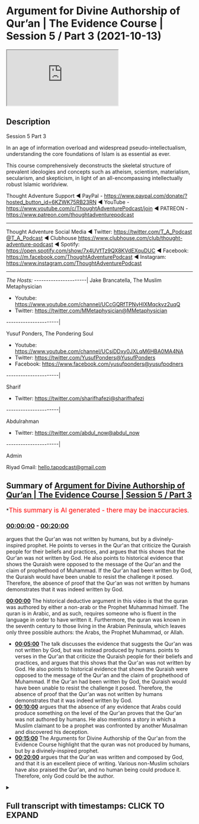 # Argument for Divine Authorship of Qur’an | The Evidence Course | Session 5 / Part 3 (2021-10-13)

<iframe loading='lazy' src='https://www.youtube.com/embed/cVNx4Ubq1Dw'></iframe>

## Description

Session 5 Part 3

In an age of information overload and widespread pseudo-intellectualism, understanding the core foundations of Islam is as essential as ever. 

This course comprehensively deconstructs the skeletal structure of prevalent ideologies and concepts such as atheism, scientism, materialism, secularism, and skepticism, in light of an all-encompassing intellectually robust Islamic worldview.

Thought Adventure Support
◄ PayPal - https://www.paypal.com/donate/?hosted_button_id=6KZWK75RB23RN 
◄ YouTube - https://www.youtube.com/c/ThoughtAdventurePodcast/join
◄ PATREON - https://www.patreon.com/thoughtadventurepodcast
____________________________________________________________________

Thought Adventure Social Media
◄ Twitter: https://twitter.com/T_A_Podcast​​@T_A_Podcast
◄ Clubhouse https://www.clubhouse.com/club/thought-adventure-podcast
◄ Spotify: https://open.spotify.com/show/7x4UVfTz9QX8KVdEXquDUC
◄ Facebook: https://m.facebook.com/ThoughtAdventurePodcast
◄ Instagram: https://www.instagram.com/ThoughtAdventurePodcast​

----------------------------------------------------------------

*The Hosts:*
----------------------|
Jake Brancatella, The Muslim Metaphysician

- Youtube: https://www.youtube.com/channel/UCcGQRfTPNyHlXMqckvz2uqQ
- Twitter:  https://twitter.com/MMetaphysician​​@MMetaphysician

----------------------|

Yusuf Ponders, The Pondering Soul

- Youtube: https://www.youtube.com/channel/UCsiDDxy0JXLqM6HBA0MA4NA
- Twitter: https://twitter.com/YusufPonders​​@YusufPonders
- Facebook: https://www.facebook.com/yusufponders​@yusufpodners

----------------------|

Sharif

- Twitter: https://twitter.com/sharifhafezi​​@sharifhafezi

----------------------|

Abdulrahman

- Twitter: https://twitter.com/abdul_now​@abdul_now

----------------------|

Admin

Riyad 
Gmail: hello.tapodcast@gmail.com

## Summary of [Argument for Divine Authorship of Qur’an | The Evidence Course | Session 5 / Part 3](https://www.youtube.com/watch?v=cVNx4Ubq1Dw)


*<span style="color:red; font-size:125%">This summary is AI generated - there may be inaccuracies</span>.

### [00:00:00](https://www.youtube.com/watch?v=cVNx4Ubq1Dw&t=0) - [00:20:00](https://www.youtube.com/watch?v=cVNx4Ubq1Dw&t=1200)

argues that the Qur'an was not written by humans, but by a divinely-inspired prophet. He points to verses in the Qur'an that criticize the Quraish people for their beliefs and practices, and argues that this shows that the Qur'an was not written by God. He also points to historical evidence that shows the Quraish were opposed to the message of the Qur'an and the claim of prophethood of Muhammad. If the Qur'an had been written by God, the Quraish would have been unable to resist the challenge it posed. Therefore, the absence of proof that the Qur'an was not written by humans demonstrates that it was indeed written by God.

**[00:00:00](https://www.youtube.com/watch?v=cVNx4Ubq1Dw&t=0)** The historical deductive argument in this video is that the quran was authored by either a non-arab or the Prophet Muhammad himself. The quran is in Arabic, and as such, requires someone who is fluent in the language in order to have written it. Furthermore, the quran was known in the seventh century to those living in the Arabian Peninsula, which leaves only three possible authors: the Arabs, the Prophet Muhammad, or Allah.
* **[00:05:00](https://www.youtube.com/watch?v=cVNx4Ubq1Dw&t=300)** The talk discusses the evidence that suggests the Qur'an was not written by God, but was instead produced by humans. points to verses in the Qur'an that criticize the Quraish people for their beliefs and practices, and argues that this shows that the Qur'an was not written by God. He also points to historical evidence that shows the Quraish were opposed to the message of the Qur'an and the claim of prophethood of Muhammad. If the Qur'an had been written by God, the Quraish would have been unable to resist the challenge it posed. Therefore, the absence of proof that the Qur'an was not written by humans demonstrates that it was indeed written by God.
* **[00:10:00](https://www.youtube.com/watch?v=cVNx4Ubq1Dw&t=600)** argues that the absence of any evidence that Arabs could produce something on the level of the Qur'an proves that the Qur'an was not authored by humans. He also mentions a story in which a Muslim claimant to be a prophet was confronted by another Musalman and discovered his deception.
* **[00:15:00](https://www.youtube.com/watch?v=cVNx4Ubq1Dw&t=900)** The Arguments for Divine Authorship of the Qur'an from the Evidence Course highlight that the quran was not produced by humans, but by a divinely-inspired prophet.
* **[00:20:00](https://www.youtube.com/watch?v=cVNx4Ubq1Dw&t=1200)** argues that the Qur'an was written and composed by God, and that it is an excellent piece of writing. Various non-Muslim scholars have also praised the Qur'an, and no human being could produce it. Therefore, only God could be the author.

<details><summary><h2>Full transcript with timestamps: CLICK TO EXPAND</h2></summary>

[0:00:14](https://youtu.be/cVNx4Ubq1Dw?t=14) we're going to look at the historical  
[0:00:16](https://youtu.be/cVNx4Ubq1Dw?t=16) deductive arguments understanding who  
[0:00:19](https://youtu.be/cVNx4Ubq1Dw?t=19) could have been the author of the quran  
[0:00:22](https://youtu.be/cVNx4Ubq1Dw?t=22) so one question that may remain  
[0:00:25](https://youtu.be/cVNx4Ubq1Dw?t=25) is whether the assessment of the quranic  
[0:00:26](https://youtu.be/cVNx4Ubq1Dw?t=26) linguistic mural miracle the marajasa  
[0:00:30](https://youtu.be/cVNx4Ubq1Dw?t=30) can be ascertained by a non-arabic  
[0:00:32](https://youtu.be/cVNx4Ubq1Dw?t=32) speaker  
[0:00:33](https://youtu.be/cVNx4Ubq1Dw?t=33) so in the previous video we explained in  
[0:00:35](https://youtu.be/cVNx4Ubq1Dw?t=35) a little detail  
[0:00:37](https://youtu.be/cVNx4Ubq1Dw?t=37) briefly covering the subject area about  
[0:00:39](https://youtu.be/cVNx4Ubq1Dw?t=39) how there are objective ways to analyze  
[0:00:42](https://youtu.be/cVNx4Ubq1Dw?t=42) the quranic composition but ultimately  
[0:00:45](https://youtu.be/cVNx4Ubq1Dw?t=45) this can only be assessed by those who  
[0:00:46](https://youtu.be/cVNx4Ubq1Dw?t=46) are capable in arabic language  
[0:00:49](https://youtu.be/cVNx4Ubq1Dw?t=49) so now we want to look at this  
[0:00:51](https://youtu.be/cVNx4Ubq1Dw?t=51) from a historical deductive argument in  
[0:00:54](https://youtu.be/cVNx4Ubq1Dw?t=54) order to demonstrate from a historical  
[0:00:57](https://youtu.be/cVNx4Ubq1Dw?t=57) analysis that the quran was truly a  
[0:00:59](https://youtu.be/cVNx4Ubq1Dw?t=59) revelation from allah  
[0:01:02](https://youtu.be/cVNx4Ubq1Dw?t=62) and that therefore a non-arab can look  
[0:01:04](https://youtu.be/cVNx4Ubq1Dw?t=64) at the history and understand and come  
[0:01:06](https://youtu.be/cVNx4Ubq1Dw?t=66) to the conclusion that this is indeed a  
[0:01:09](https://youtu.be/cVNx4Ubq1Dw?t=69) sign or miracle from allah  
[0:01:12](https://youtu.be/cVNx4Ubq1Dw?t=72) the essence of this argument is summed  
[0:01:14](https://youtu.be/cVNx4Ubq1Dw?t=74) up by understanding that and this is  
[0:01:17](https://youtu.be/cVNx4Ubq1Dw?t=77) really important  
[0:01:18](https://youtu.be/cVNx4Ubq1Dw?t=78) if you have will to perform an action so  
[0:01:21](https://youtu.be/cVNx4Ubq1Dw?t=81) if you have this intention this desire  
[0:01:23](https://youtu.be/cVNx4Ubq1Dw?t=83) this drive to perform the action if you  
[0:01:25](https://youtu.be/cVNx4Ubq1Dw?t=85) have the will to perform an action  
[0:01:27](https://youtu.be/cVNx4Ubq1Dw?t=87) and secondly  
[0:01:29](https://youtu.be/cVNx4Ubq1Dw?t=89) you have the capability of doing the  
[0:01:32](https://youtu.be/cVNx4Ubq1Dw?t=92) action  
[0:01:33](https://youtu.be/cVNx4Ubq1Dw?t=93) then what will inevitably follow  
[0:01:36](https://youtu.be/cVNx4Ubq1Dw?t=96) the action so if you have will plus  
[0:01:38](https://youtu.be/cVNx4Ubq1Dw?t=98) capability equals the action that's the  
[0:01:40](https://youtu.be/cVNx4Ubq1Dw?t=100) point that you know we need to remember  
[0:01:42](https://youtu.be/cVNx4Ubq1Dw?t=102) and think about throughout this video  
[0:01:45](https://youtu.be/cVNx4Ubq1Dw?t=105) we know that the quran  
[0:01:48](https://youtu.be/cVNx4Ubq1Dw?t=108) was the first was first known to  
[0:01:49](https://youtu.be/cVNx4Ubq1Dw?t=109) humanity in the seventh century so you  
[0:01:51](https://youtu.be/cVNx4Ubq1Dw?t=111) know if we go back every generation from  
[0:01:53](https://youtu.be/cVNx4Ubq1Dw?t=113) our generation people mentioned the  
[0:01:55](https://youtu.be/cVNx4Ubq1Dw?t=115) quran  
[0:01:56](https://youtu.be/cVNx4Ubq1Dw?t=116) previous one the previous one and so on  
[0:01:58](https://youtu.be/cVNx4Ubq1Dw?t=118) so forth and you go back throughout the  
[0:02:00](https://youtu.be/cVNx4Ubq1Dw?t=120) whole of the centuries they all referred  
[0:02:02](https://youtu.be/cVNx4Ubq1Dw?t=122) to a book that the muslims believed in  
[0:02:03](https://youtu.be/cVNx4Ubq1Dw?t=123) called the quran up until the 7th  
[0:02:05](https://youtu.be/cVNx4Ubq1Dw?t=125) century you go before the seventh  
[0:02:07](https://youtu.be/cVNx4Ubq1Dw?t=127) century no mention of quran after the  
[0:02:09](https://youtu.be/cVNx4Ubq1Dw?t=129) seventh century they start to mention  
[0:02:10](https://youtu.be/cVNx4Ubq1Dw?t=130) the quran  
[0:02:12](https://youtu.be/cVNx4Ubq1Dw?t=132) so the question is secondly we also know  
[0:02:15](https://youtu.be/cVNx4Ubq1Dw?t=135) that the quran was known to the people  
[0:02:17](https://youtu.be/cVNx4Ubq1Dw?t=137) of the arabian peninsula in peninsula in  
[0:02:20](https://youtu.be/cVNx4Ubq1Dw?t=140) the second in the seventh century  
[0:02:23](https://youtu.be/cVNx4Ubq1Dw?t=143) so we have ample air testimonial  
[0:02:25](https://youtu.be/cVNx4Ubq1Dw?t=145) evidence to demonstrate you know  
[0:02:27](https://youtu.be/cVNx4Ubq1Dw?t=147) historical evidence narrations you know  
[0:02:30](https://youtu.be/cVNx4Ubq1Dw?t=150) even written evidence that the quran in  
[0:02:33](https://youtu.be/cVNx4Ubq1Dw?t=153) the seventh century was revealed or was  
[0:02:35](https://youtu.be/cVNx4Ubq1Dw?t=155) was known to those people in the arabian  
[0:02:37](https://youtu.be/cVNx4Ubq1Dw?t=157) peninsula so the question we're going to  
[0:02:40](https://youtu.be/cVNx4Ubq1Dw?t=160) look at is in the seventh century  
[0:02:44](https://youtu.be/cVNx4Ubq1Dw?t=164) in the arab arabian peninsula the hijas  
[0:02:47](https://youtu.be/cVNx4Ubq1Dw?t=167) who could have been the possible author  
[0:02:49](https://youtu.be/cVNx4Ubq1Dw?t=169) of the quran  
[0:02:50](https://youtu.be/cVNx4Ubq1Dw?t=170) well we have four possible authors  
[0:02:52](https://youtu.be/cVNx4Ubq1Dw?t=172) one it could be a non-arab  
[0:02:55](https://youtu.be/cVNx4Ubq1Dw?t=175) or the non-arabs  
[0:02:57](https://youtu.be/cVNx4Ubq1Dw?t=177) secondly it could be the arabs who  
[0:02:59](https://youtu.be/cVNx4Ubq1Dw?t=179) produced the quran  
[0:03:00](https://youtu.be/cVNx4Ubq1Dw?t=180) thirdly it could be the prophet muhammad  
[0:03:02](https://youtu.be/cVNx4Ubq1Dw?t=182) sallallahu alaihi wasallam or fourthly  
[0:03:06](https://youtu.be/cVNx4Ubq1Dw?t=186) it could be allah  
[0:03:08](https://youtu.be/cVNx4Ubq1Dw?t=188) these are the only four possible authors  
[0:03:10](https://youtu.be/cVNx4Ubq1Dw?t=190) of the quran within the seventh century  
[0:03:13](https://youtu.be/cVNx4Ubq1Dw?t=193) in the arabian peninsula  
[0:03:15](https://youtu.be/cVNx4Ubq1Dw?t=195) where we can easily discount that the  
[0:03:17](https://youtu.be/cVNx4Ubq1Dw?t=197) non-arabs could have been the author of  
[0:03:19](https://youtu.be/cVNx4Ubq1Dw?t=199) the quran the quran is in arabic and  
[0:03:22](https://youtu.be/cVNx4Ubq1Dw?t=202) thus requires someone who is aware of  
[0:03:24](https://youtu.be/cVNx4Ubq1Dw?t=204) the arabic language is an obvious point  
[0:03:26](https://youtu.be/cVNx4Ubq1Dw?t=206) plus living in the arabian peninsula in  
[0:03:29](https://youtu.be/cVNx4Ubq1Dw?t=209) the 7th century so a non-arab by  
[0:03:31](https://youtu.be/cVNx4Ubq1Dw?t=211) definition who doesn't know arabic yeah  
[0:03:33](https://youtu.be/cVNx4Ubq1Dw?t=213) will not be the author of this the quran  
[0:03:37](https://youtu.be/cVNx4Ubq1Dw?t=217) this now leaves us with three possible  
[0:03:39](https://youtu.be/cVNx4Ubq1Dw?t=219) authors  
[0:03:40](https://youtu.be/cVNx4Ubq1Dw?t=220) for the quran well could the quran have  
[0:03:44](https://youtu.be/cVNx4Ubq1Dw?t=224) been produced by the arabs of that time  
[0:03:47](https://youtu.be/cVNx4Ubq1Dw?t=227) we know that the arabs were experts in  
[0:03:49](https://youtu.be/cVNx4Ubq1Dw?t=229) the arabic language  
[0:03:51](https://youtu.be/cVNx4Ubq1Dw?t=231) we mentioned in the previous videos that  
[0:03:53](https://youtu.be/cVNx4Ubq1Dw?t=233) the arabs prized language to a high  
[0:03:55](https://youtu.be/cVNx4Ubq1Dw?t=235) degree  
[0:03:56](https://youtu.be/cVNx4Ubq1Dw?t=236) composition of poetry was the method of  
[0:03:58](https://youtu.be/cVNx4Ubq1Dw?t=238) preserving their history they held  
[0:04:00](https://youtu.be/cVNx4Ubq1Dw?t=240) competitions over who produced the best  
[0:04:02](https://youtu.be/cVNx4Ubq1Dw?t=242) poetry  
[0:04:03](https://youtu.be/cVNx4Ubq1Dw?t=243) they had specialist poetry judges who  
[0:04:06](https://youtu.be/cVNx4Ubq1Dw?t=246) could adjudicate the verses that were  
[0:04:08](https://youtu.be/cVNx4Ubq1Dw?t=248) being produced they'd be specially  
[0:04:10](https://youtu.be/cVNx4Ubq1Dw?t=250) allocated areas in place like mecca in  
[0:04:13](https://youtu.be/cVNx4Ubq1Dw?t=253) the the market places where poets would  
[0:04:15](https://youtu.be/cVNx4Ubq1Dw?t=255) you know  
[0:04:16](https://youtu.be/cVNx4Ubq1Dw?t=256) gather the people and start reciting  
[0:04:18](https://youtu.be/cVNx4Ubq1Dw?t=258) poetry and the best of them would  
[0:04:20](https://youtu.be/cVNx4Ubq1Dw?t=260) achieve wealth and fame  
[0:04:22](https://youtu.be/cVNx4Ubq1Dw?t=262) they'd even send their children into the  
[0:04:24](https://youtu.be/cVNx4Ubq1Dw?t=264) desert in order to preserve and develop  
[0:04:26](https://youtu.be/cVNx4Ubq1Dw?t=266) the arabic language so they would send  
[0:04:28](https://youtu.be/cVNx4Ubq1Dw?t=268) them to the bedouin tribes and the  
[0:04:30](https://youtu.be/cVNx4Ubq1Dw?t=270) bedouin tribes would raise their  
[0:04:31](https://youtu.be/cVNx4Ubq1Dw?t=271) children in order one of the reasons why  
[0:04:33](https://youtu.be/cVNx4Ubq1Dw?t=273) was to preserve the arabic language to  
[0:04:35](https://youtu.be/cVNx4Ubq1Dw?t=275) make the arabic language strong and pure  
[0:04:38](https://youtu.be/cVNx4Ubq1Dw?t=278) before they come back into the cities  
[0:04:39](https://youtu.be/cVNx4Ubq1Dw?t=279) and towns  
[0:04:41](https://youtu.be/cVNx4Ubq1Dw?t=281) and we know through multiple testimonial  
[0:04:43](https://youtu.be/cVNx4Ubq1Dw?t=283) evidence about how important language  
[0:04:45](https://youtu.be/cVNx4Ubq1Dw?t=285) was to their arabs and how they would  
[0:04:47](https://youtu.be/cVNx4Ubq1Dw?t=287) produce great works of poachers as i  
[0:04:48](https://youtu.be/cVNx4Ubq1Dw?t=288) mentioned  
[0:04:49](https://youtu.be/cVNx4Ubq1Dw?t=289) you know for example an example of this  
[0:04:52](https://youtu.be/cVNx4Ubq1Dw?t=292) is the famous le cat the more alike are  
[0:04:55](https://youtu.be/cVNx4Ubq1Dw?t=295) the seven hanging poems that were  
[0:04:58](https://youtu.be/cVNx4Ubq1Dw?t=298) hung inside the kaaba they were  
[0:04:59](https://youtu.be/cVNx4Ubq1Dw?t=299) considered the best of the best poetry  
[0:05:02](https://youtu.be/cVNx4Ubq1Dw?t=302) they were the standard by which you  
[0:05:03](https://youtu.be/cVNx4Ubq1Dw?t=303) would judge other poems uh and poetry uh  
[0:05:07](https://youtu.be/cVNx4Ubq1Dw?t=307) against  
[0:05:09](https://youtu.be/cVNx4Ubq1Dw?t=309) so we certainly can consider the arabs  
[0:05:11](https://youtu.be/cVNx4Ubq1Dw?t=311) had a high degree of capability in the  
[0:05:13](https://youtu.be/cVNx4Ubq1Dw?t=313) language there were the experts secondly  
[0:05:16](https://youtu.be/cVNx4Ubq1Dw?t=316) we also know that the arabs were  
[0:05:18](https://youtu.be/cVNx4Ubq1Dw?t=318) challenged by the beliefs  
[0:05:20](https://youtu.be/cVNx4Ubq1Dw?t=320) and the linguistic miracle of the quran  
[0:05:23](https://youtu.be/cVNx4Ubq1Dw?t=323) the arabs were pagan polytheists they  
[0:05:25](https://youtu.be/cVNx4Ubq1Dw?t=325) worshipped many idols they saw  
[0:05:27](https://youtu.be/cVNx4Ubq1Dw?t=327) monotheistic message of the quran as a  
[0:05:29](https://youtu.be/cVNx4Ubq1Dw?t=329) direct challenge to their belief values  
[0:05:32](https://youtu.be/cVNx4Ubq1Dw?t=332) and practices  
[0:05:34](https://youtu.be/cVNx4Ubq1Dw?t=334) furthermore some of their practices was  
[0:05:37](https://youtu.be/cVNx4Ubq1Dw?t=337) severely criticized within the quran and  
[0:05:39](https://youtu.be/cVNx4Ubq1Dw?t=339) the sunnah and the examples and the  
[0:05:41](https://youtu.be/cVNx4Ubq1Dw?t=341) statements of the prophet sallallahu  
[0:05:43](https://youtu.be/cVNx4Ubq1Dw?t=343) alaihi wasallam for example the way they  
[0:05:45](https://youtu.be/cVNx4Ubq1Dw?t=345) buried the daughters alive the way the  
[0:05:47](https://youtu.be/cVNx4Ubq1Dw?t=347) rich and the powerful of mecca known as  
[0:05:49](https://youtu.be/cVNx4Ubq1Dw?t=349) the quraish they were criticized for  
[0:05:51](https://youtu.be/cVNx4Ubq1Dw?t=351) their exploitative practices like the  
[0:05:53](https://youtu.be/cVNx4Ubq1Dw?t=353) way they treated  
[0:05:55](https://youtu.be/cVNx4Ubq1Dw?t=355) the weak the poor the orphans or the  
[0:05:58](https://youtu.be/cVNx4Ubq1Dw?t=358) slaves at that time how tribalism was  
[0:06:00](https://youtu.be/cVNx4Ubq1Dw?t=360) rampant within society that created war  
[0:06:02](https://youtu.be/cVNx4Ubq1Dw?t=362) and division all the economic  
[0:06:04](https://youtu.be/cVNx4Ubq1Dw?t=364) malpractices and the cheating in the  
[0:06:06](https://youtu.be/cVNx4Ubq1Dw?t=366) marketplace places  
[0:06:08](https://youtu.be/cVNx4Ubq1Dw?t=368) so the quran criticized all this this  
[0:06:10](https://youtu.be/cVNx4Ubq1Dw?t=370) was part of the message of islam it  
[0:06:11](https://youtu.be/cVNx4Ubq1Dw?t=371) shook the society the quran also  
[0:06:14](https://youtu.be/cVNx4Ubq1Dw?t=374) criticized the corrupt leadership of  
[0:06:16](https://youtu.be/cVNx4Ubq1Dw?t=376) quraish by name like abu lahab or others  
[0:06:19](https://youtu.be/cVNx4Ubq1Dw?t=379) by implication like  
[0:06:22](https://youtu.be/cVNx4Ubq1Dw?t=382) or abu jahl and others so the quran was  
[0:06:25](https://youtu.be/cVNx4Ubq1Dw?t=385) revealed to a people held beliefs values  
[0:06:27](https://youtu.be/cVNx4Ubq1Dw?t=387) and practices that were severely  
[0:06:29](https://youtu.be/cVNx4Ubq1Dw?t=389) criticized  
[0:06:30](https://youtu.be/cVNx4Ubq1Dw?t=390) it wasn't surprising then that the  
[0:06:32](https://youtu.be/cVNx4Ubq1Dw?t=392) people in particular the powerful elite  
[0:06:36](https://youtu.be/cVNx4Ubq1Dw?t=396) in mecca and the arabian peninsula  
[0:06:38](https://youtu.be/cVNx4Ubq1Dw?t=398) opposed the message of the quran and the  
[0:06:41](https://youtu.be/cVNx4Ubq1Dw?t=401) the claim of prophethood of the prophet  
[0:06:43](https://youtu.be/cVNx4Ubq1Dw?t=403) muhammad sallallahu alaihi wasallam and  
[0:06:45](https://youtu.be/cVNx4Ubq1Dw?t=405) they oppose the prophet we know this  
[0:06:47](https://youtu.be/cVNx4Ubq1Dw?t=407) from the the historical narratives and  
[0:06:50](https://youtu.be/cVNx4Ubq1Dw?t=410) historical narrations they slandered the  
[0:06:52](https://youtu.be/cVNx4Ubq1Dw?t=412) prophet sallam they attacked the prophet  
[0:06:54](https://youtu.be/cVNx4Ubq1Dw?t=414) sallallahu alaihi wasallam they attacked  
[0:06:56](https://youtu.be/cVNx4Ubq1Dw?t=416) tortured and killed the companions  
[0:06:58](https://youtu.be/cVNx4Ubq1Dw?t=418) around the prophet sallallahu alaihi  
[0:06:59](https://youtu.be/cVNx4Ubq1Dw?t=419) wasallam they boycotted the prophet  
[0:07:01](https://youtu.be/cVNx4Ubq1Dw?t=421) sallallahu alaihi wasallam and his  
[0:07:02](https://youtu.be/cVNx4Ubq1Dw?t=422) followers in mecca and they even  
[0:07:04](https://youtu.be/cVNx4Ubq1Dw?t=424) conspired in the end before his  
[0:07:06](https://youtu.be/cVNx4Ubq1Dw?t=426) immigration uh to assassinate the sallam  
[0:07:10](https://youtu.be/cVNx4Ubq1Dw?t=430) later on when the prophet sallam you  
[0:07:12](https://youtu.be/cVNx4Ubq1Dw?t=432) know established an islamic state in  
[0:07:14](https://youtu.be/cVNx4Ubq1Dw?t=434) medina they send their armies to fight  
[0:07:16](https://youtu.be/cVNx4Ubq1Dw?t=436) against apostle and islam to stop islam  
[0:07:20](https://youtu.be/cVNx4Ubq1Dw?t=440) and the message  
[0:07:21](https://youtu.be/cVNx4Ubq1Dw?t=441) of the quran so what does this tell us  
[0:07:24](https://youtu.be/cVNx4Ubq1Dw?t=444) it tells us there was clearly a will  
[0:07:28](https://youtu.be/cVNx4Ubq1Dw?t=448) a desire to see islam destroyed  
[0:07:31](https://youtu.be/cVNx4Ubq1Dw?t=451) the quran only challenged the quraysh in  
[0:07:33](https://youtu.be/cVNx4Ubq1Dw?t=453) the arab society's beliefs values but  
[0:07:35](https://youtu.be/cVNx4Ubq1Dw?t=455) also made an audacious claim  
[0:07:38](https://youtu.be/cVNx4Ubq1Dw?t=458) about how to destroy islam how to  
[0:07:41](https://youtu.be/cVNx4Ubq1Dw?t=461) challenge the quran and refute the  
[0:07:44](https://youtu.be/cVNx4Ubq1Dw?t=464) prophethood of the prophet sallallahu  
[0:07:46](https://youtu.be/cVNx4Ubq1Dw?t=466) alaihi wasallam so the quran is turning  
[0:07:48](https://youtu.be/cVNx4Ubq1Dw?t=468) around and saying well if you don't  
[0:07:49](https://youtu.be/cVNx4Ubq1Dw?t=469) believe that this book  
[0:07:51](https://youtu.be/cVNx4Ubq1Dw?t=471) is in revelation then produce one surah  
[0:07:55](https://youtu.be/cVNx4Ubq1Dw?t=475) like it and we know that the shortest  
[0:07:57](https://youtu.be/cVNx4Ubq1Dw?t=477) surah of the quran  
[0:08:01](https://youtu.be/cVNx4Ubq1Dw?t=481) three sentences long that's all  
[0:08:03](https://youtu.be/cVNx4Ubq1Dw?t=483) this is all they had to produce three  
[0:08:06](https://youtu.be/cVNx4Ubq1Dw?t=486) sentences that match the eloquence of  
[0:08:08](https://youtu.be/cVNx4Ubq1Dw?t=488) the quran using the rules of the ballara  
[0:08:11](https://youtu.be/cVNx4Ubq1Dw?t=491) known to the arabs at the time at least  
[0:08:13](https://youtu.be/cVNx4Ubq1Dw?t=493) implicitly and as a result they would  
[0:08:16](https://youtu.be/cVNx4Ubq1Dw?t=496) have demonstrated that the quran is not  
[0:08:18](https://youtu.be/cVNx4Ubq1Dw?t=498) inimitable is not miraculous but was  
[0:08:21](https://youtu.be/cVNx4Ubq1Dw?t=501) within human production and therefore  
[0:08:23](https://youtu.be/cVNx4Ubq1Dw?t=503) was not from allah  
[0:08:26](https://youtu.be/cVNx4Ubq1Dw?t=506) so it's a bold challenge that the quran  
[0:08:28](https://youtu.be/cVNx4Ubq1Dw?t=508) allah is making  
[0:08:30](https://youtu.be/cVNx4Ubq1Dw?t=510) you know and so it becomes very  
[0:08:33](https://youtu.be/cVNx4Ubq1Dw?t=513) easy in our minds to realize that hold  
[0:08:35](https://youtu.be/cVNx4Ubq1Dw?t=515) on  
[0:08:36](https://youtu.be/cVNx4Ubq1Dw?t=516) if they had that strong desire to  
[0:08:38](https://youtu.be/cVNx4Ubq1Dw?t=518) destroy islam  
[0:08:39](https://youtu.be/cVNx4Ubq1Dw?t=519) and they had the capability in the  
[0:08:41](https://youtu.be/cVNx4Ubq1Dw?t=521) arabic language but they did not produce  
[0:08:44](https://youtu.be/cVNx4Ubq1Dw?t=524) the verse the surah of quran like also a  
[0:08:48](https://youtu.be/cVNx4Ubq1Dw?t=528) surah like the quran three sentences  
[0:08:51](https://youtu.be/cVNx4Ubq1Dw?t=531) like a surah of  
[0:08:52](https://youtu.be/cVNx4Ubq1Dw?t=532) quran then it demonstrates that actually  
[0:08:57](https://youtu.be/cVNx4Ubq1Dw?t=537) you know there was there's something  
[0:08:59](https://youtu.be/cVNx4Ubq1Dw?t=539) here  
[0:09:00](https://youtu.be/cVNx4Ubq1Dw?t=540) maybe they didn't have the capability to  
[0:09:02](https://youtu.be/cVNx4Ubq1Dw?t=542) produce it  
[0:09:03](https://youtu.be/cVNx4Ubq1Dw?t=543) romani who was a 10th century scholar  
[0:09:05](https://youtu.be/cVNx4Ubq1Dw?t=545) stated the inimitability of the quran is  
[0:09:08](https://youtu.be/cVNx4Ubq1Dw?t=548) manifested by the fact that despite a  
[0:09:10](https://youtu.be/cVNx4Ubq1Dw?t=550) huge number of claimants and a dire need  
[0:09:13](https://youtu.be/cVNx4Ubq1Dw?t=553) to respond the challenge was never taken  
[0:09:15](https://youtu.be/cVNx4Ubq1Dw?t=555) up it was never met  
[0:09:17](https://youtu.be/cVNx4Ubq1Dw?t=557) if then they met the challenge if so if  
[0:09:20](https://youtu.be/cVNx4Ubq1Dw?t=560) they actually did meet the challenge of  
[0:09:21](https://youtu.be/cVNx4Ubq1Dw?t=561) the quran  
[0:09:23](https://youtu.be/cVNx4Ubq1Dw?t=563) it would be clear  
[0:09:26](https://youtu.be/cVNx4Ubq1Dw?t=566) that with their desire to destroy islam  
[0:09:28](https://youtu.be/cVNx4Ubq1Dw?t=568) they would have spread this  
[0:09:30](https://youtu.be/cVNx4Ubq1Dw?t=570) far and wide across the arabian  
[0:09:31](https://youtu.be/cVNx4Ubq1Dw?t=571) peninsula we have met the challenge of  
[0:09:34](https://youtu.be/cVNx4Ubq1Dw?t=574) the quran we have imitated something  
[0:09:35](https://youtu.be/cVNx4Ubq1Dw?t=575) like a surah of the quran  
[0:09:38](https://youtu.be/cVNx4Ubq1Dw?t=578) so therefore  
[0:09:40](https://youtu.be/cVNx4Ubq1Dw?t=580) you know it's a simple it's a simple but  
[0:09:42](https://youtu.be/cVNx4Ubq1Dw?t=582) profound point but if we can say that  
[0:09:45](https://youtu.be/cVNx4Ubq1Dw?t=585) if we say that the absence of proof  
[0:09:48](https://youtu.be/cVNx4Ubq1Dw?t=588) or the absence of the proof of of  
[0:09:50](https://youtu.be/cVNx4Ubq1Dw?t=590) something that challenges the quran has  
[0:09:52](https://youtu.be/cVNx4Ubq1Dw?t=592) been met hasn't been met  
[0:09:54](https://youtu.be/cVNx4Ubq1Dw?t=594) then there is proof for its absence let  
[0:09:56](https://youtu.be/cVNx4Ubq1Dw?t=596) me just rephrase that  
[0:09:58](https://youtu.be/cVNx4Ubq1Dw?t=598) the absence of proof is proof for its  
[0:10:01](https://youtu.be/cVNx4Ubq1Dw?t=601) absence what do i mean by this the  
[0:10:03](https://youtu.be/cVNx4Ubq1Dw?t=603) absence of the fact that there is  
[0:10:04](https://youtu.be/cVNx4Ubq1Dw?t=604) something that challenges the quran by  
[0:10:06](https://youtu.be/cVNx4Ubq1Dw?t=606) the best of the arabs is a proof that  
[0:10:09](https://youtu.be/cVNx4Ubq1Dw?t=609) the arabs could not challenge the quran  
[0:10:12](https://youtu.be/cVNx4Ubq1Dw?t=612) they wanted to destroy islam they had  
[0:10:14](https://youtu.be/cVNx4Ubq1Dw?t=614) the capability in arabic language they  
[0:10:16](https://youtu.be/cVNx4Ubq1Dw?t=616) had the desire but they didn't have the  
[0:10:19](https://youtu.be/cVNx4Ubq1Dw?t=619) ability to produce anything on the level  
[0:10:21](https://youtu.be/cVNx4Ubq1Dw?t=621) of the quran  
[0:10:23](https://youtu.be/cVNx4Ubq1Dw?t=623) so we can see therefore  
[0:10:36](https://youtu.be/cVNx4Ubq1Dw?t=636) he commented upon this point he said in  
[0:10:38](https://youtu.be/cVNx4Ubq1Dw?t=638) spite of their strong motivation on  
[0:10:40](https://youtu.be/cVNx4Ubq1Dw?t=640) account of their tribal pride and  
[0:10:42](https://youtu.be/cVNx4Ubq1Dw?t=642) opposition to islam and in spite of the  
[0:10:44](https://youtu.be/cVNx4Ubq1Dw?t=644) fact that meeting the challenge would  
[0:10:46](https://youtu.be/cVNx4Ubq1Dw?t=646) have been easier for them  
[0:10:48](https://youtu.be/cVNx4Ubq1Dw?t=648) than fighting the muslims like engaging  
[0:10:49](https://youtu.be/cVNx4Ubq1Dw?t=649) the muslims in battle as they did all  
[0:10:51](https://youtu.be/cVNx4Ubq1Dw?t=651) needs to lose eventually that all they  
[0:10:54](https://youtu.be/cVNx4Ubq1Dw?t=654) had to do is meet the challenges of  
[0:10:55](https://youtu.be/cVNx4Ubq1Dw?t=655) quran but they didn't and that is an  
[0:10:57](https://youtu.be/cVNx4Ubq1Dw?t=657) indication that they couldn't produce  
[0:11:00](https://youtu.be/cVNx4Ubq1Dw?t=660) something like the quran like i said if  
[0:11:02](https://youtu.be/cVNx4Ubq1Dw?t=662) you have will  
[0:11:04](https://youtu.be/cVNx4Ubq1Dw?t=664) either desire the intention to do  
[0:11:06](https://youtu.be/cVNx4Ubq1Dw?t=666) something and you have the capability  
[0:11:08](https://youtu.be/cVNx4Ubq1Dw?t=668) you're going to get an action if you  
[0:11:10](https://youtu.be/cVNx4Ubq1Dw?t=670) don't have an action  
[0:11:11](https://youtu.be/cVNx4Ubq1Dw?t=671) which in this situation is a replication  
[0:11:13](https://youtu.be/cVNx4Ubq1Dw?t=673) of the quran or something like the quran  
[0:11:16](https://youtu.be/cVNx4Ubq1Dw?t=676) but you do know you have the will  
[0:11:18](https://youtu.be/cVNx4Ubq1Dw?t=678) then what is missing in the equation  
[0:11:21](https://youtu.be/cVNx4Ubq1Dw?t=681) capability i the ability to produce  
[0:11:23](https://youtu.be/cVNx4Ubq1Dw?t=683) something like the quran  
[0:11:26](https://youtu.be/cVNx4Ubq1Dw?t=686) and we also know from various statements  
[0:11:28](https://youtu.be/cVNx4Ubq1Dw?t=688) from the arabs at the time that actually  
[0:11:30](https://youtu.be/cVNx4Ubq1Dw?t=690) testified to the superior nature of the  
[0:11:32](https://youtu.be/cVNx4Ubq1Dw?t=692) quranic language for example  
[0:11:36](https://youtu.be/cVNx4Ubq1Dw?t=696) you know he replied about the quran he  
[0:11:38](https://youtu.be/cVNx4Ubq1Dw?t=698) goes what can i possibly say there is  
[0:11:41](https://youtu.be/cVNx4Ubq1Dw?t=701) not a single man who is more  
[0:11:43](https://youtu.be/cVNx4Ubq1Dw?t=703) knowledgeable of poetry or prose than i  
[0:11:45](https://youtu.be/cVNx4Ubq1Dw?t=705) or even that of the jinn and by allah  
[0:11:48](https://youtu.be/cVNx4Ubq1Dw?t=708) what he says bears no resemblance to  
[0:11:50](https://youtu.be/cVNx4Ubq1Dw?t=710) these things by allah what he says i the  
[0:11:54](https://youtu.be/cVNx4Ubq1Dw?t=714) quran has a sweetness to it and a charm  
[0:11:56](https://youtu.be/cVNx4Ubq1Dw?t=716) upon it the highest part of it is  
[0:11:59](https://youtu.be/cVNx4Ubq1Dw?t=719) fruitful and the lowest part of it is  
[0:12:01](https://youtu.be/cVNx4Ubq1Dw?t=721) gushing forth with bounty it dominates  
[0:12:04](https://youtu.be/cVNx4Ubq1Dw?t=724) and cannot be dominated and it crushes  
[0:12:06](https://youtu.be/cVNx4Ubq1Dw?t=726) all that  
[0:12:07](https://youtu.be/cVNx4Ubq1Dw?t=727) is under  
[0:12:08](https://youtu.be/cVNx4Ubq1Dw?t=728) it so it should be also noted that  
[0:12:11](https://youtu.be/cVNx4Ubq1Dw?t=731) this quote from  
[0:12:14](https://youtu.be/cVNx4Ubq1Dw?t=734) who's testifying to the superiority of  
[0:12:15](https://youtu.be/cVNx4Ubq1Dw?t=735) the quran actually remained an ardent  
[0:12:18](https://youtu.be/cVNx4Ubq1Dw?t=738) opponent to the prophet sallallahu  
[0:12:19](https://youtu.be/cVNx4Ubq1Dw?t=739) alaihi wasallam he was one of the  
[0:12:21](https://youtu.be/cVNx4Ubq1Dw?t=741) leaders of the quraish but there were  
[0:12:24](https://youtu.be/cVNx4Ubq1Dw?t=744) other people  
[0:12:25](https://youtu.be/cVNx4Ubq1Dw?t=745) who were poets at that time like  
[0:12:27](https://youtu.be/cVNx4Ubq1Dw?t=747) atafailadosi  
[0:12:29](https://youtu.be/cVNx4Ubq1Dw?t=749) like  
[0:12:32](https://youtu.be/cVNx4Ubq1Dw?t=752) he was  
[0:12:34](https://youtu.be/cVNx4Ubq1Dw?t=754) he was one of those people who is one of  
[0:12:36](https://youtu.be/cVNx4Ubq1Dw?t=756) the authors of the seven of one of the  
[0:12:38](https://youtu.be/cVNx4Ubq1Dw?t=758) seven poems that was hanging in the  
[0:12:40](https://youtu.be/cVNx4Ubq1Dw?t=760) kaaba and yet when he heard sur tul  
[0:12:43](https://youtu.be/cVNx4Ubq1Dw?t=763) khalthar recited to him  
[0:12:46](https://youtu.be/cVNx4Ubq1Dw?t=766) he was shocked by and he embraced islam  
[0:12:48](https://youtu.be/cVNx4Ubq1Dw?t=768) similar to philadelphia in the story  
[0:12:50](https://youtu.be/cVNx4Ubq1Dw?t=770) about how when he heard the verse of  
[0:12:52](https://youtu.be/cVNx4Ubq1Dw?t=772) quran he was known for his language  
[0:12:54](https://youtu.be/cVNx4Ubq1Dw?t=774) poetry and education he embraced islam  
[0:12:57](https://youtu.be/cVNx4Ubq1Dw?t=777) or the story of um who after hearing the  
[0:12:59](https://youtu.be/cVNx4Ubq1Dw?t=779) first seven or so verses of surah taha  
[0:13:02](https://youtu.be/cVNx4Ubq1Dw?t=782) embraced islam  
[0:13:05](https://youtu.be/cVNx4Ubq1Dw?t=785) now someone might claim  
[0:13:07](https://youtu.be/cVNx4Ubq1Dw?t=787) why don't we uh  
[0:13:09](https://youtu.be/cVNx4Ubq1Dw?t=789) someone might claim that the reason why  
[0:13:11](https://youtu.be/cVNx4Ubq1Dw?t=791) we don't have  
[0:13:12](https://youtu.be/cVNx4Ubq1Dw?t=792) uh you know a verse is comparable to the  
[0:13:15](https://youtu.be/cVNx4Ubq1Dw?t=795) quran is because the muslims destroyed  
[0:13:17](https://youtu.be/cVNx4Ubq1Dw?t=797) all challenges against the quran  
[0:13:19](https://youtu.be/cVNx4Ubq1Dw?t=799) somebody came produced the child they  
[0:13:21](https://youtu.be/cVNx4Ubq1Dw?t=801) killed him off before he could spread it  
[0:13:23](https://youtu.be/cVNx4Ubq1Dw?t=803) but the quraysh  
[0:13:25](https://youtu.be/cVNx4Ubq1Dw?t=805) had 13 years  
[0:13:27](https://youtu.be/cVNx4Ubq1Dw?t=807) before the migration the hijrah of the  
[0:13:29](https://youtu.be/cVNx4Ubq1Dw?t=809) prophet sallallahu alaihi wasallam to  
[0:13:31](https://youtu.be/cVNx4Ubq1Dw?t=811) compose three sentences and spread that  
[0:13:34](https://youtu.be/cVNx4Ubq1Dw?t=814) message far and wide  
[0:13:36](https://youtu.be/cVNx4Ubq1Dw?t=816) that the quran has been matched  
[0:13:38](https://youtu.be/cVNx4Ubq1Dw?t=818) furthermore even when the sallam arrived  
[0:13:40](https://youtu.be/cVNx4Ubq1Dw?t=820) in medina to establish the first islamic  
[0:13:42](https://youtu.be/cVNx4Ubq1Dw?t=822) state meccan quraish still remains  
[0:13:44](https://youtu.be/cVNx4Ubq1Dw?t=824) strong and independent most of arabian  
[0:13:47](https://youtu.be/cVNx4Ubq1Dw?t=827) peninsula were still non-muslim  
[0:13:50](https://youtu.be/cVNx4Ubq1Dw?t=830) and therefore they had ample time and  
[0:13:52](https://youtu.be/cVNx4Ubq1Dw?t=832) opportunity to match the quran in fact  
[0:13:54](https://youtu.be/cVNx4Ubq1Dw?t=834) it was after eight years of the proxima  
[0:13:56](https://youtu.be/cVNx4Ubq1Dw?t=836) in medina did mecca open up to islam  
[0:14:02](https://youtu.be/cVNx4Ubq1Dw?t=842) and also we know that even towards the  
[0:14:04](https://youtu.be/cVNx4Ubq1Dw?t=844) end of the life of the prophet  
[0:14:05](https://youtu.be/cVNx4Ubq1Dw?t=845) sallallahu alaihi wasallam life in this  
[0:14:06](https://youtu.be/cVNx4Ubq1Dw?t=846) world  
[0:14:07](https://youtu.be/cVNx4Ubq1Dw?t=847) that there were people that came like  
[0:14:09](https://youtu.be/cVNx4Ubq1Dw?t=849) muslim of the liar or muslim from banu  
[0:14:12](https://youtu.be/cVNx4Ubq1Dw?t=852) hanifa tribe who also declared himself  
[0:14:14](https://youtu.be/cVNx4Ubq1Dw?t=854) the prophet and he began trying to  
[0:14:16](https://youtu.be/cVNx4Ubq1Dw?t=856) imitate the son by you know reciting  
[0:14:18](https://youtu.be/cVNx4Ubq1Dw?t=858) verses you know  
[0:14:20](https://youtu.be/cVNx4Ubq1Dw?t=860) and there's a famous story in which  
[0:14:24](https://youtu.be/cVNx4Ubq1Dw?t=864) he came to muslim and he asked muslim  
[0:14:28](https://youtu.be/cVNx4Ubq1Dw?t=868) you claim to be a prophet recite some  
[0:14:29](https://youtu.be/cVNx4Ubq1Dw?t=869) verses and i think you recite you know  
[0:14:32](https://youtu.be/cVNx4Ubq1Dw?t=872) some different narrations but one of the  
[0:14:34](https://youtu.be/cVNx4Ubq1Dw?t=874) narrations is  
[0:14:38](https://youtu.be/cVNx4Ubq1Dw?t=878) which basically means the elephant what  
[0:14:40](https://youtu.be/cVNx4Ubq1Dw?t=880) is the elephant what will make you  
[0:14:41](https://youtu.be/cVNx4Ubq1Dw?t=881) visualize the elephant it has a long  
[0:14:43](https://youtu.be/cVNx4Ubq1Dw?t=883) nose and a short tail  
[0:14:44](https://youtu.be/cVNx4Ubq1Dw?t=884) yeah and so ahmad ibn al-ass said  
[0:14:48](https://youtu.be/cVNx4Ubq1Dw?t=888) you know you know that i know that  
[0:14:50](https://youtu.be/cVNx4Ubq1Dw?t=890) you're a liar yeah that you're not  
[0:14:53](https://youtu.be/cVNx4Ubq1Dw?t=893) really a prophet so he they they were  
[0:14:55](https://youtu.be/cVNx4Ubq1Dw?t=895) people who actually went into other  
[0:14:57](https://youtu.be/cVNx4Ubq1Dw?t=897) areas within the arabian peninsula even  
[0:14:59](https://youtu.be/cVNx4Ubq1Dw?t=899) towards the end of the life of the party  
[0:15:00](https://youtu.be/cVNx4Ubq1Dw?t=900) some trying to spread their poetry and  
[0:15:02](https://youtu.be/cVNx4Ubq1Dw?t=902) this poetry became known but also it was  
[0:15:05](https://youtu.be/cVNx4Ubq1Dw?t=905) also a self-refuting  
[0:15:06](https://youtu.be/cVNx4Ubq1Dw?t=906) challenge they refuted them as having  
[0:15:09](https://youtu.be/cVNx4Ubq1Dw?t=909) anything that was inimitable  
[0:15:10](https://youtu.be/cVNx4Ubq1Dw?t=910) so we can see that there was sufficient  
[0:15:12](https://youtu.be/cVNx4Ubq1Dw?t=912) time and opportunity to ensure that if  
[0:15:15](https://youtu.be/cVNx4Ubq1Dw?t=915) the quraysh and the arabs were able to  
[0:15:16](https://youtu.be/cVNx4Ubq1Dw?t=916) match the quran they could have spread  
[0:15:18](https://youtu.be/cVNx4Ubq1Dw?t=918) it and spread this idea throughout the  
[0:15:20](https://youtu.be/cVNx4Ubq1Dw?t=920) arabian peninsula in fact this claim  
[0:15:23](https://youtu.be/cVNx4Ubq1Dw?t=923) that the victors could remove the  
[0:15:24](https://youtu.be/cVNx4Ubq1Dw?t=924) challenges not something we see when we  
[0:15:26](https://youtu.be/cVNx4Ubq1Dw?t=926) assess the reality when we look at the  
[0:15:28](https://youtu.be/cVNx4Ubq1Dw?t=928) reality we don't see this  
[0:15:30](https://youtu.be/cVNx4Ubq1Dw?t=930) there have been many occasions where  
[0:15:32](https://youtu.be/cVNx4Ubq1Dw?t=932) states have tried to destroy an idea but  
[0:15:34](https://youtu.be/cVNx4Ubq1Dw?t=934) it was just too difficult it's just too  
[0:15:36](https://youtu.be/cVNx4Ubq1Dw?t=936) held too much by too many people and too  
[0:15:38](https://youtu.be/cVNx4Ubq1Dw?t=938) strongly as we mentioned about the  
[0:15:40](https://youtu.be/cVNx4Ubq1Dw?t=940) soviet union who tried to remove  
[0:15:41](https://youtu.be/cVNx4Ubq1Dw?t=941) religion from the society but it was  
[0:15:43](https://youtu.be/cVNx4Ubq1Dw?t=943) held on to the people so even though  
[0:15:45](https://youtu.be/cVNx4Ubq1Dw?t=945) they tried to do by the force of the  
[0:15:47](https://youtu.be/cVNx4Ubq1Dw?t=947) state it still continued or even you  
[0:15:49](https://youtu.be/cVNx4Ubq1Dw?t=949) know during the  
[0:15:51](https://youtu.be/cVNx4Ubq1Dw?t=951) periods of certain times of the khilafah  
[0:15:53](https://youtu.be/cVNx4Ubq1Dw?t=953) where they try to adopt on the marathon  
[0:15:55](https://youtu.be/cVNx4Ubq1Dw?t=955) creed and they try to you know enforce  
[0:15:58](https://youtu.be/cVNx4Ubq1Dw?t=958) that creed it you know it didn't stop  
[0:16:00](https://youtu.be/cVNx4Ubq1Dw?t=960) people still adhering to the other  
[0:16:02](https://youtu.be/cVNx4Ubq1Dw?t=962) creeds so this idea that you know they  
[0:16:04](https://youtu.be/cVNx4Ubq1Dw?t=964) the muslims somehow achieved dominance  
[0:16:06](https://youtu.be/cVNx4Ubq1Dw?t=966) and destroyed it's just false it's just  
[0:16:07](https://youtu.be/cVNx4Ubq1Dw?t=967) not a correct and irrational concept  
[0:16:10](https://youtu.be/cVNx4Ubq1Dw?t=970) regards to that  
[0:16:12](https://youtu.be/cVNx4Ubq1Dw?t=972) and only that but also the islamic state  
[0:16:14](https://youtu.be/cVNx4Ubq1Dw?t=974) when it spread in the early period so  
[0:16:15](https://youtu.be/cVNx4Ubq1Dw?t=975) did the arabic language so when new  
[0:16:17](https://youtu.be/cVNx4Ubq1Dw?t=977) lands were opened up and many of these  
[0:16:19](https://youtu.be/cVNx4Ubq1Dw?t=979) new lands had a large number of  
[0:16:21](https://youtu.be/cVNx4Ubq1Dw?t=981) non-muslims  
[0:16:23](https://youtu.be/cVNx4Ubq1Dw?t=983) they also started to learn arabic so you  
[0:16:24](https://youtu.be/cVNx4Ubq1Dw?t=984) had non-muslims in these lands in the  
[0:16:27](https://youtu.be/cVNx4Ubq1Dw?t=987) arab arabic speaking lands who spoke  
[0:16:29](https://youtu.be/cVNx4Ubq1Dw?t=989) arabic who also had the access or the  
[0:16:31](https://youtu.be/cVNx4Ubq1Dw?t=991) ability to produce something like the  
[0:16:33](https://youtu.be/cVNx4Ubq1Dw?t=993) quran so yet but yet throughout the  
[0:16:36](https://youtu.be/cVNx4Ubq1Dw?t=996) whole of the islamic history all the  
[0:16:38](https://youtu.be/cVNx4Ubq1Dw?t=998) muslim history or 1400 years of the  
[0:16:40](https://youtu.be/cVNx4Ubq1Dw?t=1000) challenge we've not seen one single  
[0:16:42](https://youtu.be/cVNx4Ubq1Dw?t=1002) person being able to match it  
[0:16:45](https://youtu.be/cVNx4Ubq1Dw?t=1005) in a credible way  
[0:16:46](https://youtu.be/cVNx4Ubq1Dw?t=1006) so what we've demonstrated that not only  
[0:16:48](https://youtu.be/cVNx4Ubq1Dw?t=1008) were the arabs had a strong desire to  
[0:16:50](https://youtu.be/cVNx4Ubq1Dw?t=1010) destroy islam and had a very relatively  
[0:16:53](https://youtu.be/cVNx4Ubq1Dw?t=1013) simple way of doing it  
[0:16:54](https://youtu.be/cVNx4Ubq1Dw?t=1014) but we also showed that they didn't do  
[0:16:57](https://youtu.be/cVNx4Ubq1Dw?t=1017) it they were simply in unable to produce  
[0:16:59](https://youtu.be/cVNx4Ubq1Dw?t=1019) something like the quran  
[0:17:01](https://youtu.be/cVNx4Ubq1Dw?t=1021) so it's very clear  
[0:17:03](https://youtu.be/cVNx4Ubq1Dw?t=1023) did the arabs produce quran no of course  
[0:17:05](https://youtu.be/cVNx4Ubq1Dw?t=1025) they didn't so this now leaves the last  
[0:17:08](https://youtu.be/cVNx4Ubq1Dw?t=1028) two possibilities could it have been the  
[0:17:10](https://youtu.be/cVNx4Ubq1Dw?t=1030) prophet sallallahu alaihi wasallam or we  
[0:17:12](https://youtu.be/cVNx4Ubq1Dw?t=1032) can discount the prophet sallallahu as  
[0:17:14](https://youtu.be/cVNx4Ubq1Dw?t=1034) being the author of the quran one the  
[0:17:16](https://youtu.be/cVNx4Ubq1Dw?t=1036) prophetic son would recite the verses in  
[0:17:17](https://youtu.be/cVNx4Ubq1Dw?t=1037) response to various incidences at times  
[0:17:20](https://youtu.be/cVNx4Ubq1Dw?t=1040) of war you know in response to questions  
[0:17:23](https://youtu.be/cVNx4Ubq1Dw?t=1043) and response accusations and as soon as  
[0:17:25](https://youtu.be/cVNx4Ubq1Dw?t=1045) the prophet saw recited the verse the  
[0:17:28](https://youtu.be/cVNx4Ubq1Dw?t=1048) verse was now you know memorized  
[0:17:30](https://youtu.be/cVNx4Ubq1Dw?t=1050) understood heard and if you had made one  
[0:17:33](https://youtu.be/cVNx4Ubq1Dw?t=1053) single grammatical mistake in over 6 000  
[0:17:36](https://youtu.be/cVNx4Ubq1Dw?t=1056) verses it would have been easy to point  
[0:17:38](https://youtu.be/cVNx4Ubq1Dw?t=1058) it out it isn't you know i would say it  
[0:17:40](https://youtu.be/cVNx4Ubq1Dw?t=1060) was impossible to speak in a  
[0:17:43](https://youtu.be/cVNx4Ubq1Dw?t=1063) grammatically perfect way you have to re  
[0:17:46](https://youtu.be/cVNx4Ubq1Dw?t=1066) write it down you have to look at your  
[0:17:48](https://youtu.be/cVNx4Ubq1Dw?t=1068) what you're saying and that way you can  
[0:17:50](https://youtu.be/cVNx4Ubq1Dw?t=1070) understand if it's grammatical you have  
[0:17:51](https://youtu.be/cVNx4Ubq1Dw?t=1071) to revise it you edit it you make  
[0:17:53](https://youtu.be/cVNx4Ubq1Dw?t=1073) mistake this is the nature of a human  
[0:17:54](https://youtu.be/cVNx4Ubq1Dw?t=1074) being we make mistakes but yet the  
[0:17:56](https://youtu.be/cVNx4Ubq1Dw?t=1076) partisan alum was reciting these verses  
[0:17:59](https://youtu.be/cVNx4Ubq1Dw?t=1079) perfectly not only perfectly in terms of  
[0:18:00](https://youtu.be/cVNx4Ubq1Dw?t=1080) grammar but the highest form of speech  
[0:18:03](https://youtu.be/cVNx4Ubq1Dw?t=1083) in a unique genre  
[0:18:05](https://youtu.be/cVNx4Ubq1Dw?t=1085) so we know that therefore you know from  
[0:18:07](https://youtu.be/cVNx4Ubq1Dw?t=1087) that point of view secondly  
[0:18:10](https://youtu.be/cVNx4Ubq1Dw?t=1090) is that the prophet sallam was known to  
[0:18:11](https://youtu.be/cVNx4Ubq1Dw?t=1091) be the unlettered prophet  
[0:18:13](https://youtu.be/cVNx4Ubq1Dw?t=1093) he wasn't known to have the ability to  
[0:18:16](https://youtu.be/cVNx4Ubq1Dw?t=1096) you know  
[0:18:17](https://youtu.be/cVNx4Ubq1Dw?t=1097) read or write or compose  
[0:18:19](https://youtu.be/cVNx4Ubq1Dw?t=1099) literature or compose poetry as well  
[0:18:21](https://youtu.be/cVNx4Ubq1Dw?t=1101) and this is what what was understood  
[0:18:23](https://youtu.be/cVNx4Ubq1Dw?t=1103) about the part of sallam in the 40 years  
[0:18:25](https://youtu.be/cVNx4Ubq1Dw?t=1105) prior to prophet the prophets have never  
[0:18:27](https://youtu.be/cVNx4Ubq1Dw?t=1107) recited or any uh composed any forms of  
[0:18:30](https://youtu.be/cVNx4Ubq1Dw?t=1110) poetry he was not known for that  
[0:18:32](https://youtu.be/cVNx4Ubq1Dw?t=1112) so  
[0:18:33](https://youtu.be/cVNx4Ubq1Dw?t=1113) for a person who has you know he's  
[0:18:35](https://youtu.be/cVNx4Ubq1Dw?t=1115) considered unlettered  
[0:18:37](https://youtu.be/cVNx4Ubq1Dw?t=1117) producing the highest form of arabic  
[0:18:39](https://youtu.be/cVNx4Ubq1Dw?t=1119) language that even still today uh  
[0:18:42](https://youtu.be/cVNx4Ubq1Dw?t=1122) upholds again it doesn't uh and it  
[0:18:45](https://youtu.be/cVNx4Ubq1Dw?t=1125) doesn't seem possible  
[0:18:47](https://youtu.be/cVNx4Ubq1Dw?t=1127) yeah that the boyzone could produce that  
[0:18:51](https://youtu.be/cVNx4Ubq1Dw?t=1131) thirdly  
[0:18:53](https://youtu.be/cVNx4Ubq1Dw?t=1133) the point here is really important if  
[0:18:55](https://youtu.be/cVNx4Ubq1Dw?t=1135) the prophet sallallahu alaihi wasallam  
[0:18:56](https://youtu.be/cVNx4Ubq1Dw?t=1136) was the author of the quran then the  
[0:18:58](https://youtu.be/cVNx4Ubq1Dw?t=1138) quran would be within human capability  
[0:19:01](https://youtu.be/cVNx4Ubq1Dw?t=1141) if then one person could produce it  
[0:19:04](https://youtu.be/cVNx4Ubq1Dw?t=1144) somebody else could replicate it  
[0:19:06](https://youtu.be/cVNx4Ubq1Dw?t=1146) and that's because we mentioned this  
[0:19:08](https://youtu.be/cVNx4Ubq1Dw?t=1148) before about isa al-assam that if a  
[0:19:10](https://youtu.be/cVNx4Ubq1Dw?t=1150) person produces something novel all  
[0:19:12](https://youtu.be/cVNx4Ubq1Dw?t=1152) they're doing is taking the prevalent  
[0:19:14](https://youtu.be/cVNx4Ubq1Dw?t=1154) knowledge previous information that  
[0:19:16](https://youtu.be/cVNx4Ubq1Dw?t=1156) exists within the environment and maybe  
[0:19:18](https://youtu.be/cVNx4Ubq1Dw?t=1158) arranging it in a way which is novel at  
[0:19:20](https://youtu.be/cVNx4Ubq1Dw?t=1160) that moment but then other people can  
[0:19:22](https://youtu.be/cVNx4Ubq1Dw?t=1162) look at and see what they're doing  
[0:19:24](https://youtu.be/cVNx4Ubq1Dw?t=1164) reverse engineer and produce something  
[0:19:26](https://youtu.be/cVNx4Ubq1Dw?t=1166) of similar quality towards this so when  
[0:19:30](https://youtu.be/cVNx4Ubq1Dw?t=1170) the prox if the participant produced the  
[0:19:32](https://youtu.be/cVNx4Ubq1Dw?t=1172) quran somebody else could  
[0:19:35](https://youtu.be/cVNx4Ubq1Dw?t=1175) can he use it  
[0:19:36](https://youtu.be/cVNx4Ubq1Dw?t=1176) i said look at it understand it reverse  
[0:19:38](https://youtu.be/cVNx4Ubq1Dw?t=1178) engineer and produce something similar  
[0:19:40](https://youtu.be/cVNx4Ubq1Dw?t=1180) to it  
[0:19:40](https://youtu.be/cVNx4Ubq1Dw?t=1180) fourth fourth reason why it couldn't be  
[0:19:42](https://youtu.be/cVNx4Ubq1Dw?t=1182) the point of the prophetic hadith the  
[0:19:45](https://youtu.be/cVNx4Ubq1Dw?t=1185) language the prophet sallamus language  
[0:19:46](https://youtu.be/cVNx4Ubq1Dw?t=1186) we know in prophetic hadith and some of  
[0:19:48](https://youtu.be/cVNx4Ubq1Dw?t=1188) these hadith hadith mutterwater clear  
[0:19:50](https://youtu.be/cVNx4Ubq1Dw?t=1190) cut we know that it definitely came from  
[0:19:51](https://youtu.be/cVNx4Ubq1Dw?t=1191) the prophet sallallahu  
[0:19:52](https://youtu.be/cVNx4Ubq1Dw?t=1192) is completely different in terms of the  
[0:19:55](https://youtu.be/cVNx4Ubq1Dw?t=1195) verses of quran for example the way the  
[0:19:57](https://youtu.be/cVNx4Ubq1Dw?t=1197) sentences are constructed the types of  
[0:19:59](https://youtu.be/cVNx4Ubq1Dw?t=1199) words that are used the style of  
[0:20:00](https://youtu.be/cVNx4Ubq1Dw?t=1200) language indicate that they are  
[0:20:02](https://youtu.be/cVNx4Ubq1Dw?t=1202) completely distinct distinct  
[0:20:04](https://youtu.be/cVNx4Ubq1Dw?t=1204) authors  
[0:20:06](https://youtu.be/cVNx4Ubq1Dw?t=1206) and also the quran contains information  
[0:20:08](https://youtu.be/cVNx4Ubq1Dw?t=1208) like predictions of future events in  
[0:20:10](https://youtu.be/cVNx4Ubq1Dw?t=1210) historical events which were simply  
[0:20:12](https://youtu.be/cVNx4Ubq1Dw?t=1212) outside of the prophet sallallahu alaihi  
[0:20:14](https://youtu.be/cVNx4Ubq1Dw?t=1214) wasallam's capability of knowing and  
[0:20:16](https://youtu.be/cVNx4Ubq1Dw?t=1216) there's numerous examples of this  
[0:20:18](https://youtu.be/cVNx4Ubq1Dw?t=1218) therefore it becomes  
[0:20:20](https://youtu.be/cVNx4Ubq1Dw?t=1220) absolutely clear  
[0:20:22](https://youtu.be/cVNx4Ubq1Dw?t=1222) that the quran could not have been  
[0:20:23](https://youtu.be/cVNx4Ubq1Dw?t=1223) written  
[0:20:24](https://youtu.be/cVNx4Ubq1Dw?t=1224) nor composed by the prophet sallallahu  
[0:20:26](https://youtu.be/cVNx4Ubq1Dw?t=1226) alaihi wasallam so if we've just  
[0:20:28](https://youtu.be/cVNx4Ubq1Dw?t=1228) discounted the non-arabs and we've  
[0:20:30](https://youtu.be/cVNx4Ubq1Dw?t=1230) discounted the arabs and we've discarded  
[0:20:32](https://youtu.be/cVNx4Ubq1Dw?t=1232) the prophet salallahu  
[0:20:34](https://youtu.be/cVNx4Ubq1Dw?t=1234) anyway as being the possible author in  
[0:20:37](https://youtu.be/cVNx4Ubq1Dw?t=1237) the seventh century in the arabian  
[0:20:38](https://youtu.be/cVNx4Ubq1Dw?t=1238) peninsula  
[0:20:40](https://youtu.be/cVNx4Ubq1Dw?t=1240) then who could be the only possible  
[0:20:42](https://youtu.be/cVNx4Ubq1Dw?t=1242) author of the quran  
[0:20:44](https://youtu.be/cVNx4Ubq1Dw?t=1244) allah obviously  
[0:20:46](https://youtu.be/cVNx4Ubq1Dw?t=1246) so to summarize the quran was first  
[0:20:48](https://youtu.be/cVNx4Ubq1Dw?t=1248) known in the arabian peninsula in the  
[0:20:50](https://youtu.be/cVNx4Ubq1Dw?t=1250) 7th century  
[0:20:51](https://youtu.be/cVNx4Ubq1Dw?t=1251) common era the arabs were highly capable  
[0:20:54](https://youtu.be/cVNx4Ubq1Dw?t=1254) in the arabic language the arabs sought  
[0:20:56](https://youtu.be/cVNx4Ubq1Dw?t=1256) to destroy islam as it was antagonistic  
[0:20:58](https://youtu.be/cVNx4Ubq1Dw?t=1258) to their beliefs values practices and  
[0:21:00](https://youtu.be/cVNx4Ubq1Dw?t=1260) societal structures  
[0:21:01](https://youtu.be/cVNx4Ubq1Dw?t=1261) if they were able to produce free  
[0:21:03](https://youtu.be/cVNx4Ubq1Dw?t=1263) sentences like the quran then the  
[0:21:04](https://youtu.be/cVNx4Ubq1Dw?t=1264) intellectual challenge would have been  
[0:21:06](https://youtu.be/cVNx4Ubq1Dw?t=1266) met and the prophethood of the prophet  
[0:21:08](https://youtu.be/cVNx4Ubq1Dw?t=1268) sallallahu alaihi wasallam would have  
[0:21:10](https://youtu.be/cVNx4Ubq1Dw?t=1270) ended there and then  
[0:21:12](https://youtu.be/cVNx4Ubq1Dw?t=1272) no challenge was ever met we know this  
[0:21:14](https://youtu.be/cVNx4Ubq1Dw?t=1274) by first the absence of any similar  
[0:21:17](https://youtu.be/cVNx4Ubq1Dw?t=1277) verses like the quran we also know this  
[0:21:19](https://youtu.be/cVNx4Ubq1Dw?t=1279) because the quran remains unchallenged  
[0:21:22](https://youtu.be/cVNx4Ubq1Dw?t=1282) and quran exists today if it had been  
[0:21:24](https://youtu.be/cVNx4Ubq1Dw?t=1284) met 1400 years ago nobody would have  
[0:21:27](https://youtu.be/cVNx4Ubq1Dw?t=1287) you know taken it forward beyond that  
[0:21:29](https://youtu.be/cVNx4Ubq1Dw?t=1289) certainly there's thirdly the fact that  
[0:21:31](https://youtu.be/cVNx4Ubq1Dw?t=1291) there still remains the intellectual  
[0:21:32](https://youtu.be/cVNx4Ubq1Dw?t=1292) foundation uh challenge founded within  
[0:21:34](https://youtu.be/cVNx4Ubq1Dw?t=1294) the quran and finally the arabs  
[0:21:37](https://youtu.be/cVNx4Ubq1Dw?t=1297) themselves testified that no human being  
[0:21:39](https://youtu.be/cVNx4Ubq1Dw?t=1299) could produce or replicate the quran the  
[0:21:41](https://youtu.be/cVNx4Ubq1Dw?t=1301) prophet sallallahu alaihi wasallam is  
[0:21:42](https://youtu.be/cVNx4Ubq1Dw?t=1302) one of the arabs if he produced the  
[0:21:44](https://youtu.be/cVNx4Ubq1Dw?t=1304) quran then other people could have  
[0:21:46](https://youtu.be/cVNx4Ubq1Dw?t=1306) produced the quran  
[0:21:47](https://youtu.be/cVNx4Ubq1Dw?t=1307) therefore the only possibility the only  
[0:21:50](https://youtu.be/cVNx4Ubq1Dw?t=1310) possible author of the quran for this  
[0:21:53](https://youtu.be/cVNx4Ubq1Dw?t=1313) historical deductive and or historical  
[0:21:55](https://youtu.be/cVNx4Ubq1Dw?t=1315) analysis method for a deductive process  
[0:21:58](https://youtu.be/cVNx4Ubq1Dw?t=1318) means that only allah  
[0:22:01](https://youtu.be/cVNx4Ubq1Dw?t=1321) could have been the possible author of  
[0:22:03](https://youtu.be/cVNx4Ubq1Dw?t=1323) the quran  
[0:22:05](https://youtu.be/cVNx4Ubq1Dw?t=1325) what if somebody claims  
[0:22:07](https://youtu.be/cVNx4Ubq1Dw?t=1327) that maybe somebody in the future could  
[0:22:09](https://youtu.be/cVNx4Ubq1Dw?t=1329) replicate the quran well if we've proven  
[0:22:11](https://youtu.be/cVNx4Ubq1Dw?t=1331) that the author backs 1400 years ago is  
[0:22:14](https://youtu.be/cVNx4Ubq1Dw?t=1334) the lord of the worlds the all-knowing  
[0:22:17](https://youtu.be/cVNx4Ubq1Dw?t=1337) and if the lord of the world and all  
[0:22:18](https://youtu.be/cVNx4Ubq1Dw?t=1338) knowing states that no human being will  
[0:22:21](https://youtu.be/cVNx4Ubq1Dw?t=1341) produce something like the quran then we  
[0:22:23](https://youtu.be/cVNx4Ubq1Dw?t=1343) can take that as  
[0:22:25](https://youtu.be/cVNx4Ubq1Dw?t=1345) definitive knowledge and therefore  
[0:22:26](https://youtu.be/cVNx4Ubq1Dw?t=1346) nobody in the future will have produced  
[0:22:30](https://youtu.be/cVNx4Ubq1Dw?t=1350) will be able to produce the quran if  
[0:22:32](https://youtu.be/cVNx4Ubq1Dw?t=1352) we've proven  
[0:22:33](https://youtu.be/cVNx4Ubq1Dw?t=1353) what who is the author in the past  
[0:22:37](https://youtu.be/cVNx4Ubq1Dw?t=1357) there's many more points that can be  
[0:22:39](https://youtu.be/cVNx4Ubq1Dw?t=1359) mentioned in regards to this historical  
[0:22:41](https://youtu.be/cVNx4Ubq1Dw?t=1361) deductive method we've not mentioned  
[0:22:44](https://youtu.be/cVNx4Ubq1Dw?t=1364) also some of the non-muslim orientalists  
[0:22:47](https://youtu.be/cVNx4Ubq1Dw?t=1367) throughout history that have talked  
[0:22:49](https://youtu.be/cVNx4Ubq1Dw?t=1369) about the inimitable excellence of the  
[0:22:51](https://youtu.be/cVNx4Ubq1Dw?t=1371) quran like for example the professor  
[0:22:54](https://youtu.be/cVNx4Ubq1Dw?t=1374) of oriental studies  
[0:22:56](https://youtu.be/cVNx4Ubq1Dw?t=1376) martin zamet or the orientalist aj  
[0:23:01](https://youtu.be/cVNx4Ubq1Dw?t=1381) abre or professor bruce lawrence or  
[0:23:04](https://youtu.be/cVNx4Ubq1Dw?t=1384) hamilton gribb or palmer or numerous  
[0:23:07](https://youtu.be/cVNx4Ubq1Dw?t=1387) other writers from the non-muslims and  
[0:23:09](https://youtu.be/cVNx4Ubq1Dw?t=1389) we've not even mentioned the muslims or  
[0:23:11](https://youtu.be/cVNx4Ubq1Dw?t=1391) what they have said like barcalanni as  
[0:23:13](https://youtu.be/cVNx4Ubq1Dw?t=1393) your journey and others  
[0:23:15](https://youtu.be/cVNx4Ubq1Dw?t=1395) all of this clearly indicates to us  
[0:23:18](https://youtu.be/cVNx4Ubq1Dw?t=1398) and numerous testimonial evidence  
[0:23:20](https://youtu.be/cVNx4Ubq1Dw?t=1400) numerous examples that the quran  
[0:23:22](https://youtu.be/cVNx4Ubq1Dw?t=1402) is a has a divine origin and just as one  
[0:23:26](https://youtu.be/cVNx4Ubq1Dw?t=1406) final point  
[0:23:27](https://youtu.be/cVNx4Ubq1Dw?t=1407) just like you know when we turn around  
[0:23:29](https://youtu.be/cVNx4Ubq1Dw?t=1409) and say oh can a non-arab understand the  
[0:23:31](https://youtu.be/cVNx4Ubq1Dw?t=1411) quran you know we're not experts just  
[0:23:34](https://youtu.be/cVNx4Ubq1Dw?t=1414) like the people around who saw the  
[0:23:36](https://youtu.be/cVNx4Ubq1Dw?t=1416) magicians compete with musa alayhi  
[0:23:38](https://youtu.be/cVNx4Ubq1Dw?t=1418) salaam could not make the assessment of  
[0:23:40](https://youtu.be/cVNx4Ubq1Dw?t=1420) whether musa al-islam's actions was a  
[0:23:43](https://youtu.be/cVNx4Ubq1Dw?t=1423) magic or was it a miracle  
[0:23:46](https://youtu.be/cVNx4Ubq1Dw?t=1426) that they were able to base their belief  
[0:23:48](https://youtu.be/cVNx4Ubq1Dw?t=1428) that it was indeed a miracle because of  
[0:23:51](https://youtu.be/cVNx4Ubq1Dw?t=1431) whom the experts testifying  
[0:23:55](https://youtu.be/cVNx4Ubq1Dw?t=1435) to the inimitable nature of musa  
[0:23:57](https://youtu.be/cVNx4Ubq1Dw?t=1437) al-islam's miracle and we have the exact  
[0:23:59](https://youtu.be/cVNx4Ubq1Dw?t=1439) same thing we have the experts in the  
[0:24:01](https://youtu.be/cVNx4Ubq1Dw?t=1441) arabic language who testify to the  
[0:24:04](https://youtu.be/cVNx4Ubq1Dw?t=1444) inimitable nature of the quranic  
[0:24:06](https://youtu.be/cVNx4Ubq1Dw?t=1446) language and therefore the prophethood  
[0:24:08](https://youtu.be/cVNx4Ubq1Dw?t=1448) of the prophets  
[0:24:20](https://youtu.be/cVNx4Ubq1Dw?t=1460) you  
</details>